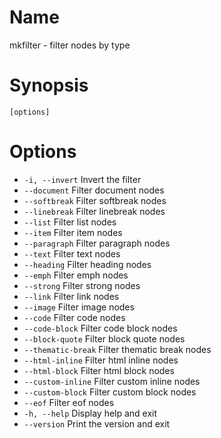 # Name

mkfilter - filter nodes by type

# Synopsis

```
[options]
```

# Options 

* `-i, --invert` Invert the filter
* `--document` Filter document nodes
* `--softbreak` Filter softbreak nodes
* `--linebreak` Filter linebreak nodes
* `--list` Filter list nodes
* `--item` Filter item nodes
* `--paragraph` Filter paragraph nodes
* `--text` Filter text nodes
* `--heading` Filter heading nodes
* `--emph` Filter emph nodes
* `--strong` Filter strong nodes
* `--link` Filter link nodes
* `--image` Filter image nodes
* `--code` Filter code nodes
* `--code-block` Filter code block nodes
* `--block-quote` Filter block quote nodes
* `--thematic-break` Filter thematic break nodes
* `--html-inline` Filter html inline nodes
* `--html-block` Filter html block nodes
* `--custom-inline` Filter custom inline nodes
* `--custom-block` Filter custom block nodes
* `--eof` Filter eof nodes
* `-h, --help` Display help and exit
* `--version` Print the version and exit

<? @include {=include} mkfilter-example.md ?>
